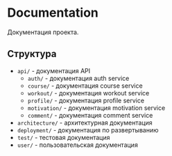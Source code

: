 # Documentation

Документация проекта.

## Структура

- `api/` - документация API
  - `auth/` - документация auth service
  - `course/` - документация course service
  - `workout/` - документация workout service
  - `profile/` - документация profile service
  - `motivation/` - документация motivation service
  - `comment/` - документация comment service
- `architecture/` - архитектурная документация
- `deployment/` - документация по развертыванию
- `test/` - тестовая документация
- `user/` - пользовательская документация

